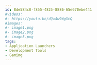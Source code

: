 ```yaml
---
id: 8de584c0-f855-4825-8886-65e670ebe441
#videos:
#- https://youtu.be/dQw4w9WgXcQ
#images:
#- image1.png
#- image2.png
#- image3.png
tags:
- Application Launchers
- Development Tools
- Gaming
---
```


